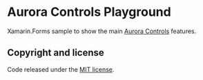 # Aurora Controls Playground

Xamarin.Forms sample to show the main [Aurora Controls](https://auroracontrols.app) features.

## Copyright and license

Code released under the [MIT license](https://opensource.org/licenses/MIT).